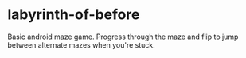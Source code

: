 labyrinth-of-before
===================

Basic android maze game. Progress through the maze and flip to jump between alternate mazes when you're stuck.
